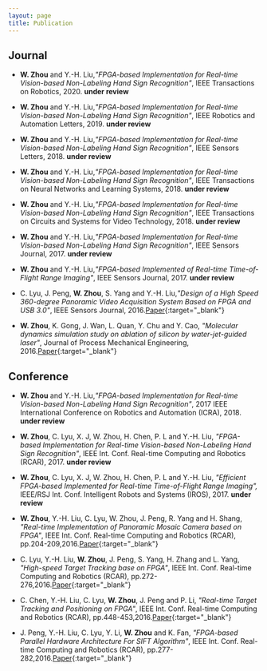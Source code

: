 ```yaml
---
layout: page
title: Publication
---
```



## Journal
* **W. Zhou** and Y.-H. Liu,*"FPGA-based Implementation for Real-time Vision-based Non-Labeling Hand Sign Recognition"*, IEEE Transactions on Robotics, 2020. **under review**	
	
* **W. Zhou** and Y.-H. Liu,*"FPGA-based Implementation for Real-time Vision-based Non-Labeling Hand Sign Recognition"*, IEEE Robotics and Automation Letters, 2019. **under review**

* **W. Zhou** and Y.-H. Liu,*"FPGA-based Implementation for Real-time Vision-based Non-Labeling Hand Sign Recognition"*, IEEE Sensors Letters, 2018. **under review**

* **W. Zhou** and Y.-H. Liu,*"FPGA-based Implementation for Real-time Vision-based Non-Labeling Hand Sign Recognition"*, IEEE Transactions on Neural Networks and Learning Systems, 2018. **under review**

* **W. Zhou** and Y.-H. Liu,*"FPGA-based Implementation for Real-time Vision-based Non-Labeling Hand Sign Recognition"*, IEEE Transactions on Circuits and Systems for Video Technology, 2018. **under review**

* **W. Zhou** and Y.-H. Liu,*"FPGA-based Implementation for Real-time Vision-based Non-Labeling Hand Sign Recognition"*, IEEE Sensors Journal, 2017. **under review**

* **W. Zhou** and Y.-H. Liu,*"FPGA-based Implemented of Real-time Time-of-Flight Range Imaging"*, IEEE Sensors Journal, 2017. **under review**

* C. Lyu, J. Peng, **W. Zhou**, S. Yang and Y.-H. Liu,*"Design of a High Speed 360-degree Panoramic Video Acquisition System Based on FPGA and USB 3.0"*, IEEE Sensors Journal, 2016.[Paper](/public/doc/lyu_ieeesensorsjournal_2016.pdf){:target="_blank"}

* **W. Zhou**, K. Gong, J. Wan, L. Quan, Y. Chu and Y. Cao, *"Molecular dynamics simulation study on ablation of silicon by water-jet-guided laser"*, Journal of Process Mechanical Engineering, 2016.[Paper](/public/doc/zhou_jpme_2016.pdf){:target="_blank"}


## Conference
* **W. Zhou** and Y.-H. Liu,*"FPGA-based Implementation for Real-time Vision-based Non-Labeling Hand Sign Recognition"*, 2017 IEEE International Conference on Robotics and Automation (ICRA), 2018. **under review**	

* **W. Zhou**, C. Lyu, X. J, W. Zhou, H. Chen, P. L and Y.-H. Liu, *"FPGA-based Implementation for Real-time Vision-based Non-Labeling Hand Sign Recognition"*, IEEE Int. Conf. Real-time Computing and Robotics (RCAR), 2017. **under review**

* **W. Zhou**, C. Lyu, X. J, W. Zhou, H. Chen, P. L and Y.-H. Liu, *"Efficient FPGA-based Implemented for Real-time Time-of-Flight Range Imaging",* IEEE/RSJ Int. Conf. Intelligent Robots and Systems (IROS), 2017. **under review**

* **W. Zhou**, Y.-H. Liu, C. Lyu, W. Zhou, J. Peng, R. Yang and H. Shang, *"Real-time Implementation of Panoramic Mosaic Camera based on FPGA"*, IEEE Int. Conf. Real-time Computing and Robotics (RCAR), pp.204-209,2016.[Paper](/public/doc/zhou_rcar_2016.pdf){:target="_blank"}

* C. Lyu, Y.-H. Liu, **W. Zhou**, J. Peng, S. Yang, H. Zhang and L. Yang, *"High-speed Target Tracking base on FPGA"*, IEEE Int. Conf. Real-time Computing and Robotics (RCAR), pp.272-276,2016.[Paper](/public/doc/lyu_rcar_2016.pdf){:target="_blank"}

* C. Chen, Y.-H. Liu, C. Lyu, **W. Zhou**, J. Peng and P. Li, *"Real-time Target Tracking and Positioning on FPGA"*, IEEE Int. Conf. Real-time Computing and Robotics (RCAR), pp.448-453,2016.[Paper](/public/doc/chen_rcar_2016.pdf){:target="_blank"}

* J. Peng, Y.-H. Liu, C. Lyu, Y. Li, **W. Zhou** and K. Fan, *"FPGA-based Parallel Hardware Architecture For SIFT Algorithm"*, IEEE Int. Conf. Real-time Computing and Robotics (RCAR), pp.277-282,2016.[Paper](/public/doc/peng_rcar_2016.pdf){:target="_blank"}

